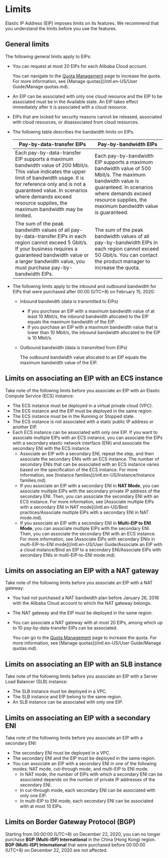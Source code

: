 # Limits

Elastic IP Address \(EIP\) imposes limits on its features. We recommend that you understand the limits before you use the features.

## General limits

The following general limits apply to EIPs:

-   You can request at most 20 EIPs for each Alibaba Cloud account.

    You can navigate to the [Quota Management](https://vpc.console.aliyun.com/quota) page to increase the quota. For more information, see [Manage quotas](/intl.en-US/User Guide/Manage quotas.md).

-   An EIP can be associated with only one cloud resource and the EIP to be associated must be in the Available state. An EIP takes effect immediately after it is associated with a cloud resource.
-   EIPs that are locked for security reasons cannot be released, associated with cloud resources, or disassociated from cloud resources.
-   The following table describes the bandwidth limits on EIPs.

    |Pay-by-data-transfer EIPs|Pay-by-bandwidth EIPs|
    |-------------------------|---------------------|
    |Each pay-by-data-transfer EIP supports a maximum bandwidth value of 200 Mbit/s. This value indicates the upper limit of bandwidth usage. It is for reference only and is not a guaranteed value. In scenarios where demands exceed resource supplies, the maximum bandwidth may be limited.|Each pay-by-bandwidth EIP supports a maximum bandwidth value of 500 Mbit/s. The maximum bandwidth value is guaranteed. In scenarios where demands exceed resource supplies, the maximum bandwidth value is guaranteed.|
    |The sum of the peak bandwidth values of all pay-by-data-transfer EIPs in each region cannot exceed 5 Gbit/s. If your business requires a guaranteed bandwidth value or a larger bandwidth value, you must purchase pay-by-bandwidth EIPs.|The sum of the peak bandwidth values of all pay-by-bandwidth EIPs in each region cannot exceed 50 Gbit/s. You can contact the product manager to increase the quota.|

-   The following limits apply to the inbound and outbound bandwidth for EIPs that were purchased after 00:00 \(UTC+8\) on February 15, 2020:
    -   Inbound bandwidth \(data is transmitted to EIPs\)
        -   If you purchase an EIP with a maximum bandwidth value of at least 10 Mbit/s, the inbound bandwidth allocated to the EIP equals the maximum bandwidth of the EIP.
        -   If you purchase an EIP with a maximum bandwidth value that is lower than 10 Mbit/s, the inbound bandwidth allocated to the EIP is 10 Mbit/s.
    -   Outbound bandwidth \(data is transmitted from EIPs\)

        The outbound bandwidth value allocated to an EIP equals the maximum bandwidth value of the EIP.


## Limits on associating an EIP with an ECS instance

Take note of the following limits before you associate an EIP with an Elastic Compute Service \(ECS\) instance:

-   The ECS instance must be deployed in a virtual private cloud \(VPC\).
-   The ECS instance and the EIP must be deployed in the same region.
-   The ECS instance must be in the Running or Stopped state.
-   The ECS instance is not associated with a static public IP address or another EIP.
-   Each ECS instance can be associated with only one EIP. If you want to associate multiple EIPs with an ECS instance, you can associate the EIPs with a secondary elastic network interface \(ENI\) and associate the secondary ENI with the ECS instance.
    -   Associate an EIP with a secondary ENI, repeat the step, and then associate the secondary ENIs with an ECS instance. The number of secondary ENIs that can be associated with an ECS instance varies based on the specification of the ECS instance. For more information, see [Instance families](/intl.en-US/Instance/Instance families.md).
    -   If you associate an EIP with a secondary ENI in **NAT Mode**, you can associate multiple EIPs with the secondary private IP address of the secondary ENI. Then, you can associate the secondary ENI with an ECS instance. For more information, see [Associate multiple EIPs with a secondary ENI in NAT mode](/intl.en-US/Best practices/Associate multiple EIPs with a secondary ENI in NAT mode.md).
    -   If you associate an EIP with a secondary ENI in **Multi-EIP to ENI Mode**, you can associate multiple EIPs with the secondary ENI. Then, you can associate the secondary ENI with an ECS instance. For more information, see [Associate EIPs with secondary ENIs in multi-EIP-to-ENI mode](/intl.en-US/User Guide/Associate an EIP with a cloud instance/Bind an EIP to a secondary ENI/Associate EIPs with secondary ENIs in multi-EIP-to-ENI mode.md).

## Limits on associating an EIP with a NAT gateway

Take note of the following limits before you associate an EIP with a NAT gateway:

-   You had not purchased a NAT bandwidth plan before January 26, 2018 with the Alibaba Cloud account to which the NAT gateway belongs.
-   The NAT gateway and the EIP must be deployed in the same region.
-   You can associate a NAT gateway with at most 20 EIPs, among which up to 10 pay-by-data-transfer EIPs can be associated.

    You can go to the [Quota Management](https://vpc.console.aliyun.com/quota) page to increase the quota. For more information, see [Manage quotas](/intl.en-US/User Guide/Manage quotas.md).


## Limits on associating an EIP with an SLB instance

Take note of the following limits before you associate an EIP with a Server Load Balancer \(SLB\) instance:

-   The SLB instance must be deployed in a VPC.
-   The SLB instance and EIP belong to the same region.
-   An SLB instance can be associated with only one EIP.

## Limits on associating an EIP with a secondary ENI

Take note of the following limits before you associate an EIP with a secondary ENI:

-   The secondary ENI must be deployed in a VPC.
-   The secondary ENI and the EIP must be deployed in the same region.
-   You can associate an EIP with a secondary ENI in one of the following modes: NAT mode, cut-through mode, and multi-EIP to ENI mode.
    -   In NAT mode, the number of EIPs with which a secondary ENI can be associated depends on the number of private IP addresses of the secondary ENI.
    -   In cut-through mode, each secondary ENI can be associated with only one EIP.
    -   In multi-EIP to ENI mode, each secondary ENI can be associated with at most 10 EIPs.

## Limits on Border Gateway Protocol \(BGP\)

Starting from 00:00:00 \(UTC+8\) on December 22, 2020, you can no longer purchase **BGP \(Multi-ISP\) International** in the China \(Hong Kong\) region. **BGP \(Multi-ISP\) International** that were purchased before 00:00:00 \(UTC+8\) on December 22, 2020 are not affected.

